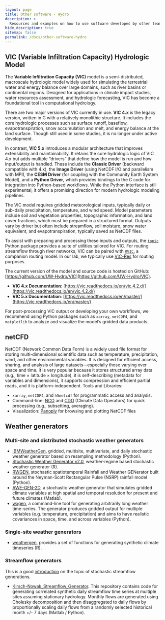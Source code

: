 ```yaml
---
layout: page
title: Other software - Hydro
description: >
  Resources and examples on how to use software developed by other teams (hydro).
hide_description: true
sitemap: false
permalink: /docs/other-software-hydro
---
```


## VIC (Variable Infiltration Capacity) Hydrologic Model

The **Variable Infiltration Capacity (VIC)** model is a semi-distributed, macroscale hydrologic model widely used for simulating the terrestrial water and energy balance over large domains, such as river basins or continental regions. Designed for applications in climate impact studies, water resources assessment, and hydrologic forecasting, VIC has become a foundational tool in computational hydrology.

There are two major versions of VIC currently in use. **VIC 4.x** is the legacy version, written in C with a relatively monolithic structure. It includes the core hydrologic processes such as surface runoff, baseflow, evapotranspiration, snow accumulation and melt, and energy balance at the land surface. Though still used in some studies, it is no longer under active development.

In contrast, **VIC 5.x** introduces a modular architecture that improves extensibility and maintainability. It retains the core hydrologic logic of VIC 4.x but adds multiple “drivers” that define how the model is run and how input/output is handled. These include the **Classic Driver** (backward compatible with 4.x), the **Image Driver** (using NetCDF I/O and parallelism with MPI), the **CESM Driver** (for coupling with the Community Earth System Model), and a **Python Driver**, which provides bindings to the C code for integration into Python-based workflows. While the Python interface is still experimental, it offers a promising direction for modern hydrologic modeling pipelines.

The VIC model requires gridded meteorological inputs, typically daily or sub-daily precipitation, temperature, and wind speed. Model parameters include soil and vegetation properties, topographic information, and land cover fractions, which must be prepared in a structured format. Outputs vary by driver but often include streamflow, soil moisture, snow water equivalent, and evapotranspiration, typically saved as NetCDF files.

To assist with preparing and processing these inputs and outputs, the [`tonic`](https://github.com/UW-Hydro/tonic) Python package provides a suite of utilities tailored for VIC. For routing streamflow through river networks, VIC can be paired with [`RVIC`](https://github.com/UW-Hydro/RVIC), a companion routing model. In our lab, we typically use [VIC-Res](https://github.com/Critical-Infrastructure-Systems-Lab/VICRes) for routing purposes.

The current version of the model and source code is hosted on GitHub: [https://github.com/UW-Hydro/VIC](https://github.com/UW-Hydro/VIC).

- **VIC 4.x Documentation**: [https://vic.readthedocs.io/en/vic.4.2.d/](https://vic.readthedocs.io/en/vic.4.2.d/)
- **VIC 5.x Documentation**: [https://vic.readthedocs.io/en/master/](https://vic.readthedocs.io/en/master/)

For post-processing VIC output or developing your own workflows, we recommend using Python packages such as `xarray`, `netCDF4`, and `matplotlib` to analyze and visualize the model’s gridded data products.


## netCFD 

NetCDF (Network Common Data Form) is a widely used file format for storing multi-dimensional scientific data such as temperature, precipitation, wind, and other environmental variables. It is designed for efficient access, sharing, and analysis of large datasets—especially those varying over space and time. It is very popular because it stores structured array data (e.g., time × latitude × longitude), it is self-describing (metadata for variables and dimensions), it supports compression and efficient partial reads, and it is platform-independent. Tools and Libraries:

* `xarray`, `netCDF4`, and `h5netcdf` for programmatic access and analysis.
* Command-line: [NCO](https://nco.sourceforge.net) and [CDO](https://www.unidata.ucar.edu/software/netcdf/workshops/2012/third_party/CDO.html) (Climate Data Operators) for quick processing (e.g., subsetting, averaging).
* Visualization: [Panoply](https://www.giss.nasa.gov/tools/panoply/) for browsing and plotting NetCDF files


## Weather generators

### Multi-site and distributed stochastic weather generators

* [IBMWeatherGen](https://github.com/IBM/IBMWeatherGen), gridded, multisite, multivariate, and daily stochastic weather generator based on resampling methodology (Python).
* [Stochastic Weather Generator v2.0](https://github.com/nassernajibi/WGEN-v2.0), weather-regime based stochastic weather generator (R).
* [RWGEN](https://github.com/rwgen1/rwgen?tab=readme-ov-file), stochastic spatiotemporal Rainfall and Weather GENerator built around the Neyman-Scott Rectangular Pulse (NSRP) rainfall model (Python).
* [AWE-GEN-2D](https://hyd.ifu.ethz.ch/research-data-models/awe-gen-2d.html), a stochastic weather generator that simulates gridded climate variables at high spatial and temporal resolution for present and future climates (Matlab).
* [wxgen](https://github.com/metno/wxgen?tab=readme-ov-file), a command-line tool for generating arbitrarily long weather time-series. The generator produces gridded output for multiple variables (e.g. temperature, precipitation) and aims to have realistic covariances in space, time, and across variables (Python).

### Single-site weather generators

* [weathergen](https://walkerjeffd.github.io/weathergen/), provides a set of functions for generating synthetic climate timeseries (R).

### Streamflow generators

This is a good [introduction](https://waterprogramming.wordpress.com/2017/08/29/open-source-streamflow-generator-part-i-synthetic-generation/) on the topic of stochastic streamflow generations.

* [Kirsch-Nowak_Streamflow_Generator](https://github.com/julianneq/Kirsch-Nowak_Streamflow_Generator). This repository contains code for generating correlated synthetic daily streamflow time series at multiple sites assuming stationary hydrology. Monthly flows are generated using Cholesky decomposition and then disaggregated to daily flows by proportionally scaling daily flows from a randomly selected historical month +/- 7 days (Matlab / Python). 








